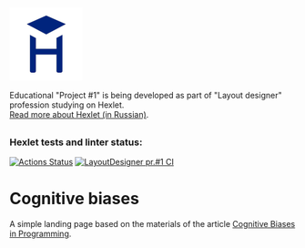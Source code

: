 ##
[![Hexlet Ltd. logo](https://raw.githubusercontent.com/Hexlet/assets/master/images/hexlet_logo128.png)](https://ru.hexlet.io/pages/about?utm_source=github&utm_medium=link&utm_campaign=nodejs-package)

Educational "Project #1" is being developed as part of "Layout designer" profession studying on Hexlet.  
[Read more about Hexlet (in Russian)](https://ru.hexlet.io/pages/about?utm_source=github&utm_medium=link&utm_campaign=nodejs-package).
##

### Hexlet tests and linter status:
[![Actions Status](https://github.com/ushachev/layout-designer-project-lvl1/workflows/hexlet-check/badge.svg)](https://github.com/ushachev/layout-designer-project-lvl1/actions)
[![LayoutDesigner pr.#1 CI](https://github.com/ushachev/layout-designer-project-lvl1/actions/workflows/deploy.yml/badge.svg)](https://github.com/ushachev/layout-designer-project-lvl1/actions/workflows/deploy.yml)

# Cognitive biases

A simple landing page based on the materials of the article [Cognitive Biases in Programming](https://medium.com/hackernoon/cognitive-biases-in-programming-5e937707c27b).
